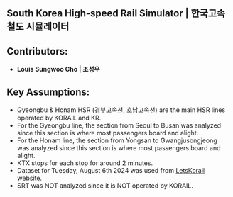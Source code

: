 ﻿## South Korea High-speed Rail Simulator | 한국고속철도 시뮬레이터

## Contributors:
- **Louis Sungwoo Cho | 조성우**


## Key Assumptions:
- Gyeongbu & Honam HSR (경부고속선, 호남고속선) are the main HSR lines operated by KORAIL and KR.
- For the Gyeongbu line, the section from Seoul to Busan was analyzed since this section is where most passengers board and alight.
- For the Honam line, the section from Yongsan to Gwangjusongjeong was analyzed since this section is where most passengers board and alight.
- KTX stops for each stop for around 2 minutes.
- Dataset for Tuesday, August 6th 2024 was used from [LetsKorail](https://www.letskorail.com/ebizbf/EbizbfForeign_pr16100.do?gubun=1) website.
- SRT was NOT analyzed since it is NOT operated by KORAIL.
